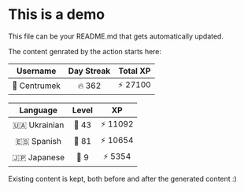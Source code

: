# This is a demo

This file can be your README.md that gets automatically updated.

The content genrated by the action starts here:

<!--START_SECTION:duolingoStats-->
<!-- Automatically generated with https://github.com/centrumek/duolingo-readme-stats-->

| Username | Day Streak | Total XP |
|:---:|:---:|:---:|
| 👤 Centrumek | 🔥 362 | ⚡ 27100 |

| Language | Level | XP |
|:---:|:---:|:---:|
| 🇺🇦 Ukrainian | 👑 43 | ⚡ 11092 |
| 🇪🇸 Spanish | 👑 81 | ⚡ 10654 |
| 🇯🇵 Japanese | 👑 9 | ⚡ 5354 |

<!--END_SECTION:duolingoStats-->

Existing content is kept, both before and after the generated content :)